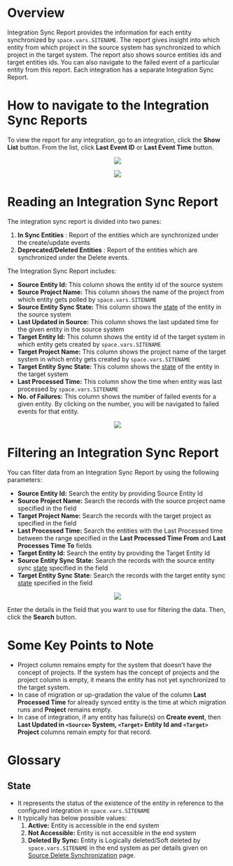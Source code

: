 # Overview

Integration Sync Report provides the information for each entity synchronized by <code class="expression">space.vars.SITENAME</code>. The report gives insight into which entity from which project in the source system has synchronized to which project in the target system. The report also shows source entities ids and target entities ids. You can also navigate to the failed event of a particular entity from this report. Each integration has a separate Integration Sync Report.

# How to navigate to the Integration Sync Reports

To view the report for any integration, go to an integration, click the **Show List** button. From the list, click **Last Event ID** or **Last Event Time** button.  
<p align="center">
  <img src="../../assets/Report-Image-1a.png"/>
</p>

<p align="center">
  <img src="../../assets/Report-Image-2a.png"/>
</p>


# Reading an Integration Sync Report

The integration sync report is divided into two panes:
1. **In Sync Entities** : Report of the entities which are synchronized under the create/update events  
2. **Deprecated/Deleted Entities** : Report of the entities which are synchronized under the Delete events.

The Integration Sync Report includes:  
- **Source Entity Id:** This column shows the entity id of the source system  
- **Source Project Name:** This column shows the name of the project from which entity gets polled by <code class="expression">space.vars.SITENAME</code>  
- **Source Entity Sync State:** This column shows the [state](#state) of the entity in the source system  
- **Last Updated in Source:** This column shows the last updated time for the given entity in the source system  
- **Target Entity Id:** This column shows the entity id of the target system in which entity gets created by <code class="expression">space.vars.SITENAME</code>  
- **Target Project Name:** This column shows the project name of the target system in which entity gets created by <code class="expression">space.vars.SITENAME</code>  
- **Target Entity Sync State:** This column shows the [state](#state) of the entity in the target system  
- **Last Processed Time:** This column show the time when entity was last processed by <code class="expression">space.vars.SITENAME</code>  
- **No. of Failures:** This column shows the number of failed events for a given entity. By clicking on the number, you will be navigated to failed events for that entity.  

<p align="center">
  <img src="../../assets/Report-Image-3a.png"/>
</p>

# Filtering an Integration Sync Report

You can filter data from an Integration Sync Report by using the following parameters:

- **Source Entity Id:** Search the entity by providing Source Entity Id  
- **Source Project Name:** Search the records with the source project name specified in the field  
- **Target Project Name:** Search the records with the target project as specified in the field  
- **Last Processed Time:** Search the entities with the Last Processed time between the range specified in the **Last Processed Time From** and **Last Processes Time To** fields  
- **Target Entity Id:** Search the entity by providing the Target Entity Id  
- **Source Entity Sync State:** Search the records with the source entity sync [state](#state) specified in the field  
- **Target Entity Sync State:** Search the records with the target entity sync [state](#state) specified in the field  

<p align="center">
  <img src="../../assets/Report-Image-4a.png"/>
</p>

Enter the details in the field that you want to use for filtering the data. Then, click the **Search** button.

# Some Key Points to Note

- Project column remains empty for the system that doesn't have the concept of projects. If the system has the concept of projects and the project column is empty, it means the entity has not yet synchronized to the target system.  
- In case of migration or up-gradation the value of the column **Last Processed Time** for already synced entity is the time at which migration runs and **Project** remains empty.  
- In case of integration, if any entity has failure(s) on **Create event**, then **Last Updated in `<Source>` System, `<Target>` Entity Id and `<Target>` Project** columns remain empty for that record.  

# Glossary

## State

- It represents the status of the existence of the entity in reference to the configured integration in <code class="expression">space.vars.SITENAME</code>  
- It typically has below possible values:  
  1. **Active:** Entity is accessible in the end system  
  2. **Not Accessible:** Entity is not accessible in the end system  
  3. **Deleted By Sync:** Entity is Logically deleted/Soft deleted by <code class="expression">space.vars.SITENAME</code> in the end system as per details given on [Source Delete Synchronization](../../integrate/source-delete-synchronization.md) page.




